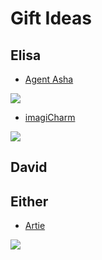 # Gift Ideas

## Elisa

* [Agent Asha](https://www.agentasha.com/products/the-gift-pack) 

![](https://cdn.shopify.com/s/files/1/0399/1112/9254/products/TheSpyPack-01_1_1024x1024@2x.png?v=1618405061)

* [imagiCharm](https://imagilabs.com/products/imagicharm)

![](https://cdn.shopify.com/s/files/1/0250/5739/4743/products/PremiumimagiCharm_07d72a63-58c7-404d-94d2-8f212f55c94b_1024x1024@2x.png?v=1611244439)


## David



## Either 

* [Artie](https://codewithartie.com/artie-3000/)

![](https://codewithartie.com/artie-3000/img/home-hero-new.jpg)
